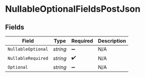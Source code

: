 # NullableOptionalFieldsPostJson


## Fields

| Field              | Type               | Required           | Description        |
| ------------------ | ------------------ | ------------------ | ------------------ |
| `NullableOptional` | *string*           | :heavy_minus_sign: | N/A                |
| `NullableRequired` | *string*           | :heavy_check_mark: | N/A                |
| `Optional`         | *string*           | :heavy_minus_sign: | N/A                |